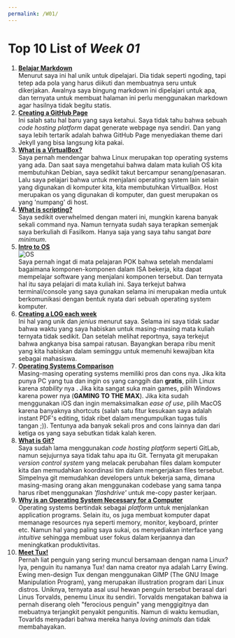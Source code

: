 ```yaml
---
permalink: /W01/
---
```


# Top 10 List of _Week 01_

1. [**Belajar Markdown**](https://www.markdowntutorial.com/)<br>
Menurut saya ini hal unik untuk dipelajari. Dia tidak seperti ngoding, tapi tetep ada pola yang harus diikuti dan membuatnya seru untuk dikerjakan. Awalnya saya bingung markdown ini dipelajari untuk apa, dan ternyata untuk membuat halaman ini perlu menggunakan markdown agar hasilnya tidak begitu statis.
2. [**Creating a GitHub Page**](https://docs.github.com/en/github/working-with-github-pages/creating-a-github-pages-site)<br>
Ini salah satu hal baru yang saya ketahui. Saya tidak tahu bahwa sebuah _code hosting platform_ dapat generate webpage nya sendiri. Dan yang saya lebih tertarik adalah bahwa GitHub Page menyediakan theme dari Jekyll yang bisa langsung kita pakai.
3. [**What is a VirtualBox?**](https://www.youtube.com/watch?v=sB_5fqiysi4)<br>
Saya pernah mendengar bahwa Linux merupakan top operating systems yang ada. Dan saat saya mengetahui bahwa dalam mata kuliah OS kita membutuhkan Debian, saya sedikit takut bercampur senang/penasaran. Lalu saya pelajari bahwa untuk menjalani operating system lain selain yang digunakan di komputer kita, kita membutuhkan VirtualBox. Host merupakan os yang digunakan di komputer, dan guest merupakan os yang 'numpang' di host. 
4. [**What is scripting?**](https://skillcrush.com/blog/coding-vs-scripting/)<br>
Saya sedikit overwhelmed dengan materi ini, mungkin karena banyak sekali command nya. Namun ternyata sudah saya terapkan semenjak saya berkuliah di Fasilkom. Hanya saja yang saya tahu sangat _bare minimum_.
5. [**Intro to OS**](https://medium.com/computing-technology-with-it-fundamentals/operating-system-its-functions-and-characteristics-c0946e4215c6)<br>
![OS](https://miro.medium.com/max/720/1*rk1o0WQWtR1tEGcsEMIpEQ.png)<br>
Saya pernah ingat di mata pelajaran POK bahwa setelah mendalami bagaimana komponen-komponen dalam ISA bekerja, kita dapat mempelajar software yang menjalani komponen tersebut. Dan ternyata hal itu saya pelajari di mata kuliah ini. Saya terkejut bahwa terminal/console yang saya gunakan selama ini merupakan media untuk berkomunikasi dengan bentuk nyata dari sebuah operating system komputer.
6. [**Creating a LOG each week**](https://github.com/shanikatysha/os211/blob/master/TXT/mylog.txt)<br>
Ini hal yang unik dan _jenius_ menurut saya. Selama ini saya tidak sadar bahwa waktu yang saya habiskan untuk masing-masing mata kuliah ternyata tidak sedikit. Dan setelah melihat reportnya, saya terkejut bahwa angkanya bisa sampai ratusan. Bayangkan berapa ribu menit yang kita habiskan dalam seminggu untuk memenuhi kewajiban kita sebagai mahasiswa.
7. [**Operating Systems Comparison**](https://www.zdnet.com/article/windows-mac-or-linux-we-compare-the-pros-and-cons-of-these-computing-platforms/)<br>
Masing-masing operating systems memiliki pros dan cons nya. Jika kita punya PC yang tua dan ingin os yang canggih dan **gratis**, pilih Linux karena _stability_ nya . Jika kita sangat suka main games, pilih Windows karena power nya (**GAMING TO THE MAX**). Jika kita sudah menggunakan iOS dan ingin memaksimalkan _ease of use_, pilih MacOS karena banyaknya shortcuts (salah satu fitur kesukaan saya adalah instant PDF's editing, tidak ribet dalam mengumpulkan tugas tulis tangan ;)). Tentunya ada banyak sekali pros and cons lainnya dan dari ketiga os yang saya sebutkan tidak kalah keren.
8. [**What is Git?**](https://www.atlassian.com/git/tutorials/what-is-git)<br>
Saya sudah lama menggunakan _code hosting platform_ seperti GitLab, namun sejujurnya saya tidak tahu apa itu Git. Ternyata git merupakan _version control system_ yang melacak perubahan files dalam komputer kita dan memudahkan koordinasi tim dalam mengerjakan files tersebut. Simpelnya git memudahkan developers untuk bekerja sama, dimana masing-masing orang akan menggunakan codebase yang sama tanpa harus ribet menggunakan _'flashdrive'_ untuk me-copy paster kerjaan. 
9. [**Why is an Operating System Necessary for a Computer**](https://www.geeksforgeeks.org/need-and-functions-of-operating-systems/)<br>
Operating systems bertindak sebagai _platform_ untuk menjalankan application programs. Selain itu, os juga membuat komputer dapat memanage resources nya seperti memory, monitor, keyboard, printer etc. Namun hal yang paling saya sukai, os menyediakan interface yang _intuitive_ sehingga membuat user fokus dalam kerjaannya dan meningkatkan produktivitas.
10. [**Meet Tux!**](https://www.wired.com/2001/03/the-story-behind-tux-the-penguin/)<br>
Pernah liat penguin yang sering muncul bersamaan dengan nama Linux? Iya, penguin itu namanya Tux! dan nama creator nya adalah Larry Ewing. Ewing men-design Tux dengan menggunakan GIMP (The GNU Image Manipulation Program), yang merupakan illustration program dari Linux distros. Uniknya, ternyata asal usul hewan penguin tersebut berasal dari Linus Torvalds, penemu Linux itu sendiri. Torvalds mengatakan bahwa ia pernah diserang oleh "ferocious penguin" yang menggigitnya dan mebuatnya terjangkit penyakit pengunitis. Namun di waktu kemudian, Tovarlds menyadari bahwa mereka hanya _loving animals_ dan tidak membahayakan.